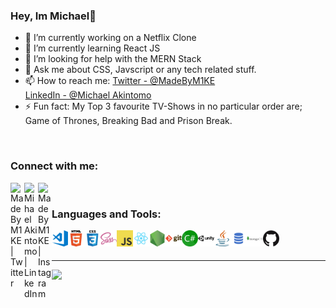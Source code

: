 ### Hey, Im Michael👋

- 🔭 I’m currently working on a Netflix Clone
- 🌱 I’m currently learning React JS
- 🤔 I’m looking for help with the MERN Stack
- 💬 Ask me about CSS, Javscript or any tech related stuff.
- 📫 How to reach me: [Twitter - @MadeByM1KE](https://twitter.com/MadeByM1KE)<br/>
[LinkedIn - @Michael Akintomo](https://www.linkedin.com/in/michael-akintomo-525844141/)
- ⚡ Fun fact: My Top 3 favourite TV-Shows in no particular order are; Game of Thrones, Breaking Bad and Prison Break.
<br/>

### Connect with me:

[<img align="left" alt="MadeByM1KE | Twitter" width="22px" src="https://cdn.jsdelivr.net/npm/simple-icons@v3/icons/twitter.svg" />][twitter]
[<img align="left" alt="Mihael Akintomo | LinkedIn" width="22px" src="https://cdn.jsdelivr.net/npm/simple-icons@v3/icons/linkedin.svg" />][linkedin]
[<img align="left" alt="MadeByM1KE | Instagram" width="22px" src="https://cdn.jsdelivr.net/npm/simple-icons@v3/icons/instagram.svg" />][instagram]

<br/>

### Languages and Tools:

<img align="left" alt="Visual Studio Code" width="26px" src="https://raw.githubusercontent.com/github/explore/80688e429a7d4ef2fca1e82350fe8e3517d3494d/topics/visual-studio-code/visual-studio-code.png" />
<img align="left" alt="HTML5" width="26px" src="https://raw.githubusercontent.com/github/explore/80688e429a7d4ef2fca1e82350fe8e3517d3494d/topics/html/html.png" />
<img align="left" alt="CSS3" width="26px" src="https://raw.githubusercontent.com/github/explore/80688e429a7d4ef2fca1e82350fe8e3517d3494d/topics/css/css.png" />
<img align="left" alt="Sass" width="26px" src="https://raw.githubusercontent.com/github/explore/80688e429a7d4ef2fca1e82350fe8e3517d3494d/topics/sass/sass.png" />
<img align="left" alt="JavaScript" width="26px" src="https://raw.githubusercontent.com/github/explore/80688e429a7d4ef2fca1e82350fe8e3517d3494d/topics/javascript/javascript.png" />
<img align="left" alt="React" width="26px" src="https://raw.githubusercontent.com/github/explore/80688e429a7d4ef2fca1e82350fe8e3517d3494d/topics/react/react.png" />
<img align="left" alt="Node.js" width="26px" src="https://raw.githubusercontent.com/github/explore/80688e429a7d4ef2fca1e82350fe8e3517d3494d/topics/nodejs/nodejs.png" />
<img align="left" alt="Git" width="26px" src="https://raw.githubusercontent.com/github/explore/80688e429a7d4ef2fca1e82350fe8e3517d3494d/topics/git/git.png" />
<img align="left" alt="C Sharp" width="26px" src="https://raw.githubusercontent.com/github/explore/80688e429a7d4ef2fca1e82350fe8e3517d3494d/topics/csharp/csharp.png" />
<img align="left" alt="Unity" width="26px" src="https://raw.githubusercontent.com/github/explore/80688e429a7d4ef2fca1e82350fe8e3517d3494d/topics/unity/unity.png" />
<img align="left" alt="Java" width="26px" src="https://raw.githubusercontent.com/github/explore/361e2821e2dea67711cde99c9c40ed357061cf27/topics/java/java.png" />
<img align="left" alt="SQL" width="26px" src="https://raw.githubusercontent.com/github/explore/80688e429a7d4ef2fca1e82350fe8e3517d3494d/topics/sql/sql.png" />
<img align="left" alt="MongoDB" width="26px" src="https://raw.githubusercontent.com/github/explore/80688e429a7d4ef2fca1e82350fe8e3517d3494d/topics/mongodb/mongodb.png" />
<img align="left" alt="GitHub" width="26px" src="https://raw.githubusercontent.com/github/explore/78df643247d429f6cc873026c0622819ad797942/topics/github/github.png" />

<br/>
<br/>
<hr/>
<img src="https://github-readme-stats.vercel.app/api?username=makintomo04&hide=issues,contribs&&show_icons=true&title_color=ff0000&icon_color=ff0000">


[twitter]: https://twitter.com/MadeByM1KE
[instagram]: https://instagram.com/MadeByM1KE
[linkedin]: https://linkedin.com/in/MichaelAkintomo
